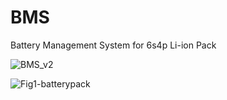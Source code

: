 # BMS
Battery Management System for 6s4p Li-ion Pack


![BMS_v2](https://user-images.githubusercontent.com/38166489/88053733-e6177600-cb79-11ea-8eab-9a8571a0fb2d.png)



![Fig1-batterypack](https://user-images.githubusercontent.com/38166489/86156549-c5807100-bb23-11ea-924c-bce7398a04bb.jpg)
